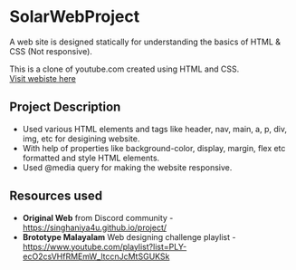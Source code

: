 # SolarWebProject
A web site is designed statically for understanding the basics of HTML &amp; CSS (Not responsive).

This is a clone of youtube.com created using HTML and CSS.  
[Visit webiste here]()

## Project Description

* Used various HTML elements and tags like header, nav, main, a, p, div, img, etc for desigining website.
* With help of properties like background-color, display, margin, flex etc formatted and style HTML elements.
* Used @media query for making the website responsive.

## Resources used

* **Original Web** from Discord community - https://singhaniya4u.github.io/project/
* **Brototype Malayalam** Web designing challenge playlist - https://www.youtube.com/playlist?list=PLY-ecO2csVHfRMEmW_ltccnJcMtSGUKSk
